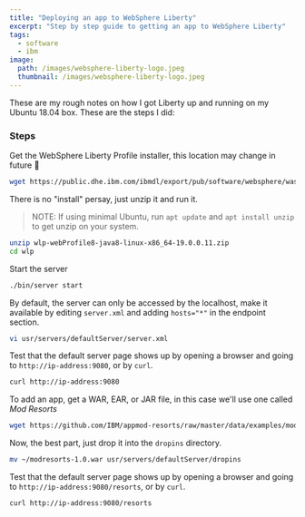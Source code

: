 ```yaml
---
title: "Deploying an app to WebSphere Liberty"
excerpt: "Step by step guide to getting an app to WebSphere Liberty"
tags: 
  - software
  - ibm
image:
  path: /images/websphere-liberty-logo.jpeg
  thumbnail: /images/websphere-liberty-logo.jpeg
---
```


These are my rough notes on how I got Liberty up and running on my Ubuntu 18.04 box. These are the steps I did:

### Steps

Get the WebSphere Liberty Profile installer, this location may change in future :shrug:

```bash
wget https://public.dhe.ibm.com/ibmdl/export/pub/software/websphere/wasdev/downloads/wlp/19.0.0.11/wlp-webProfile8-java8-linux-x86_64-19.0.0.11.zip
```

There is no "install" persay, just unzip it and run it.

> NOTE: If using minimal Ubuntu, run `apt update` and `apt install unzip` to get unzip on your system.

```bash
unzip wlp-webProfile8-java8-linux-x86_64-19.0.0.11.zip
cd wlp
```

Start the server

```bash
./bin/server start
```

By default, the server can only be accessed by the localhost, make it available by editing `server.xml` and adding `hosts="*"` in the endpoint section.

```bash
vi usr/servers/defaultServer/server.xml
```

Test that the default server page shows up by opening a browser and going to `http://ip-address:9080`, or by `curl`.

```bash
curl http://ip-address:9080
```

To add an app, get a WAR, EAR, or JAR file, in this case we'll use one called *Mod Resorts*

```bash
wget https://github.com/IBM/appmod-resorts/raw/master/data/examples/modresorts-1.0.war
```

Now, the best part, just drop it into the `dropins` directory.

```bash
mv ~/modresorts-1.0.war usr/servers/defaultServer/dropins
```

Test that the default server page shows up by opening a browser and going to `http://ip-address:9080/resorts`, or by `curl`.

```bash
curl http://ip-address:9080/resorts
```
